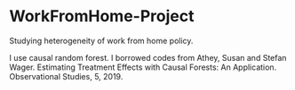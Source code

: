 # WorkFromHome-Project
Studying heterogeneity of work from home policy.

I use causal random forest. I borrowed codes from Athey, Susan and Stefan Wager. Estimating Treatment Effects with Causal Forests: An Application. Observational Studies, 5, 2019.
